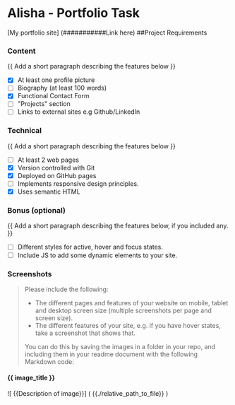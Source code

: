 # Alisha - Portfolio Task

[My portfolio site] (###########Link here)
##Project Requirements

### Content
{{ Add a short paragraph describing the features below }}
- [X] At least one profile picture
- [ ] Biography (at least 100 words)
- [X] Functional Contact Form
- [ ] "Projects" section
- [ ] Links to external sites e.g Github/LinkedIn

### Technical 
{{ Add a short paragraph describing the features below }}

- [ ] At least 2 web pages
- [X] Version controlled with Git
- [X] Deployed on GitHub pages
- [ ] Implements responsive design principles.
- [X] Uses semantic HTML

### Bonus (optional)
{{ Add a short paragraph describing the features below, if you included any. }}
- [ ] Different styles for active, hover and focus states.
- [ ] Include JS to add some dynamic elements to your site.

### Screenshots
> Please include the following:
> - The different pages and features of your website on mobile, tablet and desktop screen size (multiple screenshots per page and screen size).
> - The different features of your site, e.g. if you have hover states, take a screenshot that shows that. 
>
> You can do this by saving the images in a folder in your repo, and including them in your readme document with the following Markdown code:
#### {{ image_title }}
![ {{Description of image}}] ( {{./relative_path_to_file}} )